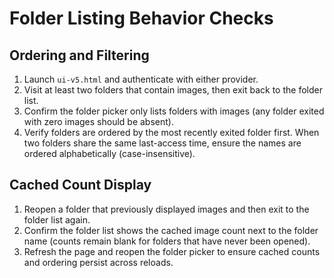 # Folder Listing Behavior Checks

## Ordering and Filtering
1. Launch `ui-v5.html` and authenticate with either provider.
2. Visit at least two folders that contain images, then exit back to the folder list.
3. Confirm the folder picker only lists folders with images (any folder exited with zero images should be absent).
4. Verify folders are ordered by the most recently exited folder first. When two folders share the same last-access time, ensure the names are ordered alphabetically (case-insensitive).

## Cached Count Display
1. Reopen a folder that previously displayed images and then exit to the folder list again.
2. Confirm the folder list shows the cached image count next to the folder name (counts remain blank for folders that have never been opened).
3. Refresh the page and reopen the folder picker to ensure cached counts and ordering persist across reloads.
